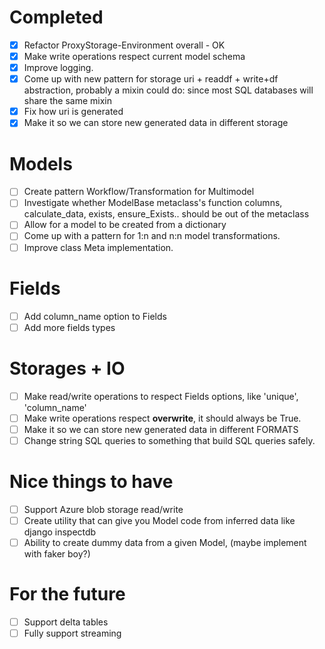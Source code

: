 # Completed
- [x] Refactor ProxyStorage-Environment overall - OK
- [x] Make write operations respect current model schema
- [x] Improve logging.
- [x] Come up with new pattern for storage uri + readdf + write+df abstraction, probably a mixin
  could do: since most SQL databases
  will share the same mixin
- [x] Fix how uri is generated
- [x] Make it so we can store new generated data in different storage

# Models
- [ ] Create pattern Workflow/Transformation for Multimodel
- [ ] Investigate whether ModelBase metaclass's function columns, calculate_data, exists,
  ensure_Exists.. should be out of the metaclass
- [ ] Allow for a model to be created from a dictionary
- [ ] Come up with a pattern for 1:n and n:n model transformations.
- [ ] Improve class Meta implementation.

# Fields
- [ ] Add column_name option to Fields
- [ ] Add more fields types

# Storages + IO
- [ ] Make read/write operations to respect Fields options, like 'unique', 'column_name'
- [ ] Make write operations respect __overwrite__, it should always be True.
- [ ] Make it so we can store new generated data in different FORMATS
- [ ] Change string SQL queries to something that build SQL queries safely.

# Nice things to have
- [ ] Support Azure blob storage read/write
- [ ] Create utility that can give you Model code from inferred data like django inspectdb
- [ ] Ability to create dummy data from a given Model, (maybe implement with faker boy?)

# For the future
- [ ] Support delta tables
- [ ] Fully support streaming